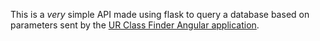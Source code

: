 This is a *very* simple API made using flask to query a database based on parameters sent by the <a href="https://github.com/jack-ditto/UR-Class-Finder">UR Class Finder Angular application</a>.
